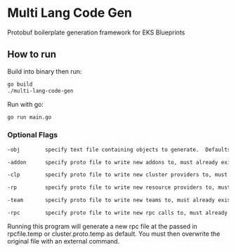 # Multi Lang Code Gen
Protobuf boilerplate generation framework for EKS Blueprints

## How to run

Build into binary then run:
```bash
go build
./multi-lang-code-gen
```

Run with go:
```bash
go run main.go
```

### Optional Flags
```bash
-obj        specify text file containing objects to generate.  Defaults to obj.txt

-addon      specify proto file to write new addons to, must already exist.  Defaults to addons.proto

-clp        specify proto file to write new cluster providers to, must already exist.  Defaults to cluster_providers.proto

-rp         specify proto file to write new resource providers to, must already exist.  Defaults to resource_providers.proto

-team       specify proto file to write new teams to, must already exist.  Defaults to teams.proto

-rpc        specify proto file to write new rpc calls to, must already exist.  Defaults to cluster.proto
```

Running this program will generate a new rpc file at the passed in rpcfile.temp or cluster.proto.temp as default.  You must then overwrite the original file with an external command.

